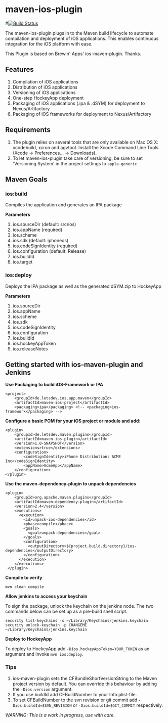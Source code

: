 # maven-ios-plugin

#[![Build Status](https://secure.travis-ci.org/letsdev/maven-ios-plugin.png)](http://travis-ci.org/letsdev/maven-ios-plugin)

The maven-ios-plugin plugs in to the Maven build lifecycle to automate compilation and deployment of iOS applications. This enables continuous integration for the iOS platform with ease.

This Plugin is based on Brewin' Apps' ios-maven-plugin. Thanks.

## Features
1. Compilation of iOS applications
2. Distribution of iOS applications
3. Versioning of iOS applications
4. One-step HockeyApp deployment
5. Packaging of iOS applications (.ipa & .dSYM) for deployment to Nexus/Artifactory
6. Packaging of iOS frameworks for deployment to Nexus/Artifactory

## Requirements
1. The plugin relies on several tools that are only available on Mac OS X: xcodebuild, xcrun and agvtool.  Install the Xcode Command Line Tools (Xcode -> Preferences... -> Downloads).  
2. To let maven-ios-plugin take care of versioning, be sure to set 'Versioning System' in the project settings to `apple-generic`

## Maven Goals

### ios:build
Compiles the application and generates an IPA package

**Parameters**

1. ios.sourceDir			(default: src/ios)
2. ios.appName				(required)
3. ios.scheme
4. ios.sdk					(default: iphoneos)
5. ios.codeSignIdentity 	(required)
6. ios.configuration		(default: Release)
7. ios.buildId
8. ios.target

### ios:deploy
Deploys the IPA package as well as the generated dSYM.zip to HockeyApp

**Parameters**

1. ios.sourceDir
2. ios.appName
3. ios.scheme
4. ios.sdk
5. ios.codeSignIdentity
6. ios.configuration
8. ios.buildId
9. ios.hockeyAppToken
10. ios.releaseNotes

## Getting started with ios-maven-plugin and Jenkins

**Use Packaging to build iOS-Framework or IPA**

	<project>
		<groupId>de.letsdev.ios.app.maven</groupId>
		<artifactId>maven-ios-project</artifactId>
		<packaging>ipa</packaging> <!-- <packaging>ios-framework</packaging> -->

**Configure a basic POM for your iOS project or module and add:**

    <plugin>
        <groupId>de.letsdev.maven.plugins</groupId>
        <artifactId>maven-ios-plugin</artifactId>
        <version>1.0-SNAPSHOT</version>
        <extensions>true</extensions>                
        <configuration>
            <codeSignIdentity>iPhone Distribution: ACME Inc</codeSignIdentity>
            <appName>AcmeApp</appName>
        </configuration>				                
    </plugin>
    

    
    
**Use the maven-dependency-plugin to unpack dependencies**
    
    <plugin>
	    <groupId>org.apache.maven.plugins</groupId>
	    <artifactId>maven-dependency-plugin</artifactId>
	    <version>2.4</version>
	    <executions>
	      <execution>
	        <id>unpack-ios-dependencies</id>
	        <phase>compile</phase>
	        <goals>
	          <goal>unpack-dependencies</goal>
	        </goals>
	        <configuration>
	          <outputDirectory>${project.build.directory}/ios-dependencies</outputDirectory>
	        </configuration>
	      </execution>
	    </executions>
	 </plugin>
            
**Compile to verify**

    mvn clean compile

**Allow jenkins to access your keychain**

To sign the package, unlock the keychain on the jenkins node. The two commands below can be set up as a pre-build shell script.

    security list-keychains -s ~/Library/Keychains/jenkins.keychain
    security unlock-keychain -p CHANGEME ~/Library/Keychains/jenkins.keychain

**Deploy to HockeyApp**

To deploy to HockeyApp add `-Dios.hockeyAppToken=YOUR_TOKEN` as an argument and invoke `mvn ios:deploy`.

### Tips
1. ios-maven-plugin sets the CFBundleShortVersionString to the Maven project version by default. You can override this behaviour by adding the `-Dios.version` argument.
2. If you use buildId add CFBuildNumber to your Info.plist-file.
3. To set CFBuildNumber to the svn revision or git commit add `-Dios.buildId=$SVN_REVISION` or `-Dios.buildId=$GIT_COMMIT` respectively.



*WARNING: This is a work in progress, use with care.*